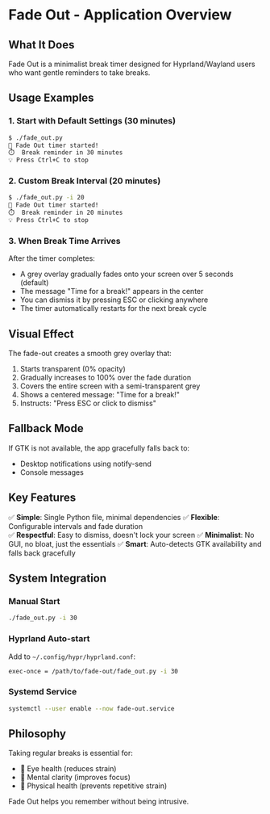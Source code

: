 # Fade Out - Application Overview

## What It Does

Fade Out is a minimalist break timer designed for Hyprland/Wayland users who want gentle reminders to take breaks.

## Usage Examples

### 1. Start with Default Settings (30 minutes)
```bash
$ ./fade_out.py
🎯 Fade Out timer started!
⏱️  Break reminder in 30 minutes
💡 Press Ctrl+C to stop
```

### 2. Custom Break Interval (20 minutes)
```bash
$ ./fade_out.py -i 20
🎯 Fade Out timer started!
⏱️  Break reminder in 20 minutes
💡 Press Ctrl+C to stop
```

### 3. When Break Time Arrives
After the timer completes:
- A grey overlay gradually fades onto your screen over 5 seconds (default)
- The message "Time for a break!" appears in the center
- You can dismiss it by pressing ESC or clicking anywhere
- The timer automatically restarts for the next break cycle

## Visual Effect

The fade-out creates a smooth grey overlay that:
1. Starts transparent (0% opacity)
2. Gradually increases to 100% over the fade duration
3. Covers the entire screen with a semi-transparent grey
4. Shows a centered message: "Time for a break!"
5. Instructs: "Press ESC or click to dismiss"

## Fallback Mode

If GTK is not available, the app gracefully falls back to:
- Desktop notifications using notify-send
- Console messages

## Key Features

✅ **Simple**: Single Python file, minimal dependencies
✅ **Flexible**: Configurable intervals and fade duration  
✅ **Respectful**: Easy to dismiss, doesn't lock your screen
✅ **Minimalist**: No GUI, no bloat, just the essentials
✅ **Smart**: Auto-detects GTK availability and falls back gracefully

## System Integration

### Manual Start
```bash
./fade_out.py -i 30
```

### Hyprland Auto-start
Add to `~/.config/hypr/hyprland.conf`:
```bash
exec-once = /path/to/fade-out/fade_out.py -i 30
```

### Systemd Service
```bash
systemctl --user enable --now fade-out.service
```

## Philosophy

Taking regular breaks is essential for:
- 👀 Eye health (reduces strain)
- 🧠 Mental clarity (improves focus)
- 💪 Physical health (prevents repetitive strain)

Fade Out helps you remember without being intrusive.
